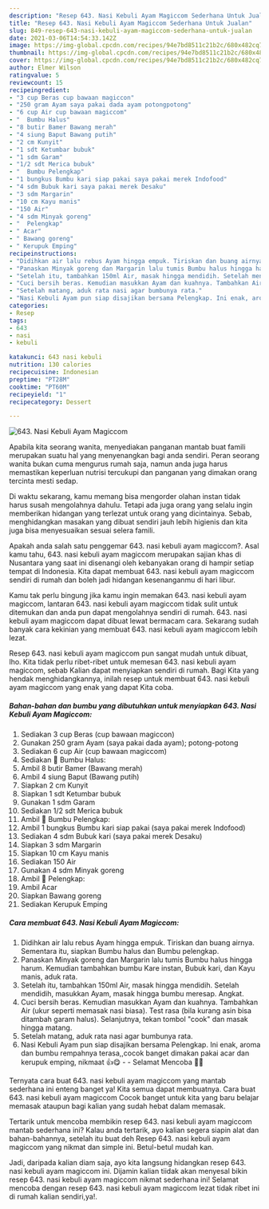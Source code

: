 ```yaml
---
description: "Resep 643. Nasi Kebuli Ayam Magiccom Sederhana Untuk Jualan"
title: "Resep 643. Nasi Kebuli Ayam Magiccom Sederhana Untuk Jualan"
slug: 849-resep-643-nasi-kebuli-ayam-magiccom-sederhana-untuk-jualan
date: 2021-03-06T14:54:33.142Z
image: https://img-global.cpcdn.com/recipes/94e7bd8511c21b2c/680x482cq70/643-nasi-kebuli-ayam-magiccom-foto-resep-utama.jpg
thumbnail: https://img-global.cpcdn.com/recipes/94e7bd8511c21b2c/680x482cq70/643-nasi-kebuli-ayam-magiccom-foto-resep-utama.jpg
cover: https://img-global.cpcdn.com/recipes/94e7bd8511c21b2c/680x482cq70/643-nasi-kebuli-ayam-magiccom-foto-resep-utama.jpg
author: Elmer Wilson
ratingvalue: 5
reviewcount: 15
recipeingredient:
- "3 cup Beras cup bawaan magiccon"
- "250 gram Ayam saya pakai dada ayam potongpotong"
- "6 cup Air cup bawaan magiccom"
- "  Bumbu Halus"
- "8 butir Bamer Bawang merah"
- "4 siung Baput Bawang putih"
- "2 cm Kunyit"
- "1 sdt Ketumbar bubuk"
- "1 sdm Garam"
- "1/2 sdt Merica bubuk"
- "  Bumbu Pelengkap"
- "1 bungkus Bumbu kari siap pakai saya pakai merek Indofood"
- "4 sdm Bubuk kari saya pakai merek Desaku"
- "3 sdm Margarin"
- "10 cm Kayu manis"
- "150 Air"
- "4 sdm Minyak goreng"
- "  Pelengkap"
- " Acar"
- " Bawang goreng"
- " Kerupuk Emping"
recipeinstructions:
- "Didihkan air lalu rebus Ayam hingga empuk. Tiriskan dan buang airnya. Sementara itu, siapkan Bumbu halus dan Bumbu pelengkap."
- "Panaskan Minyak goreng dan Margarin lalu tumis Bumbu halus hingga harum. Kemudian tambahkan bumbu Kare instan, Bubuk kari, dan Kayu manis, aduk rata."
- "Setelah itu, tambahkan 150ml Air, masak hingga mendidih. Setelah mendidih, masukkan Ayam, masak hingga bumbu meresap. Angkat."
- "Cuci bersih beras. Kemudian masukkan Ayam dan kuahnya. Tambahkan Air (ukur seperti memasak nasi biasa). Test rasa (bila kurang asin bisa ditambah garam halus). Selanjutnya, tekan tombol &#34;cook&#34; dan masak hingga matang."
- "Setelah matang, aduk rata nasi agar bumbunya rata."
- "Nasi Kebuli Ayam pun siap disajikan bersama Pelengkap. Ini enak, aroma dan bumbu rempahnya terasa,,cocok banget dimakan pakai acar dan kerupuk emping, nikmaat 👍😋  Selamat Mencoba 🙏😊"
categories:
- Resep
tags:
- 643
- nasi
- kebuli

katakunci: 643 nasi kebuli 
nutrition: 130 calories
recipecuisine: Indonesian
preptime: "PT28M"
cooktime: "PT60M"
recipeyield: "1"
recipecategory: Dessert

---
```



![643. Nasi Kebuli Ayam Magiccom](https://img-global.cpcdn.com/recipes/94e7bd8511c21b2c/680x482cq70/643-nasi-kebuli-ayam-magiccom-foto-resep-utama.jpg)

Apabila kita seorang wanita, menyediakan panganan mantab buat famili merupakan suatu hal yang menyenangkan bagi anda sendiri. Peran seorang  wanita bukan cuma mengurus rumah saja, namun anda juga harus memastikan keperluan nutrisi tercukupi dan panganan yang dimakan orang tercinta mesti sedap.

Di waktu  sekarang, kamu memang bisa mengorder olahan instan tidak harus susah mengolahnya dahulu. Tetapi ada juga orang yang selalu ingin memberikan hidangan yang terlezat untuk orang yang dicintainya. Sebab, menghidangkan masakan yang dibuat sendiri jauh lebih higienis dan kita juga bisa menyesuaikan sesuai selera famili. 



Apakah anda salah satu penggemar 643. nasi kebuli ayam magiccom?. Asal kamu tahu, 643. nasi kebuli ayam magiccom merupakan sajian khas di Nusantara yang saat ini disenangi oleh kebanyakan orang di hampir setiap tempat di Indonesia. Kita dapat membuat 643. nasi kebuli ayam magiccom sendiri di rumah dan boleh jadi hidangan kesenanganmu di hari libur.

Kamu tak perlu bingung jika kamu ingin memakan 643. nasi kebuli ayam magiccom, lantaran 643. nasi kebuli ayam magiccom tidak sulit untuk ditemukan dan anda pun dapat mengolahnya sendiri di rumah. 643. nasi kebuli ayam magiccom dapat dibuat lewat bermacam cara. Sekarang sudah banyak cara kekinian yang membuat 643. nasi kebuli ayam magiccom lebih lezat.

Resep 643. nasi kebuli ayam magiccom pun sangat mudah untuk dibuat, lho. Kita tidak perlu ribet-ribet untuk memesan 643. nasi kebuli ayam magiccom, sebab Kalian dapat menyiapkan sendiri di rumah. Bagi Kita yang hendak menghidangkannya, inilah resep untuk membuat 643. nasi kebuli ayam magiccom yang enak yang dapat Kita coba.

<!--inarticleads1-->

##### Bahan-bahan dan bumbu yang dibutuhkan untuk menyiapkan 643. Nasi Kebuli Ayam Magiccom:

1. Sediakan 3 cup Beras (cup bawaan magiccon)
1. Gunakan 250 gram Ayam (saya pakai dada ayam); potong-potong
1. Sediakan 6 cup Air (cup bawaan magiccom)
1. Sediakan  📌 Bumbu Halus:
1. Ambil 8 butir Bamer (Bawang merah)
1. Ambil 4 siung Baput (Bawang putih)
1. Siapkan 2 cm Kunyit
1. Siapkan 1 sdt Ketumbar bubuk
1. Gunakan 1 sdm Garam
1. Sediakan 1/2 sdt Merica bubuk
1. Ambil  📌 Bumbu Pelengkap:
1. Ambil 1 bungkus Bumbu kari siap pakai (saya pakai merek Indofood)
1. Sediakan 4 sdm Bubuk kari (saya pakai merek Desaku)
1. Siapkan 3 sdm Margarin
1. Siapkan 10 cm Kayu manis
1. Sediakan 150 Air
1. Gunakan 4 sdm Minyak goreng
1. Ambil  📌 Pelengkap:
1. Ambil  Acar
1. Siapkan  Bawang goreng
1. Sediakan  Kerupuk Emping




<!--inarticleads2-->

##### Cara membuat 643. Nasi Kebuli Ayam Magiccom:

1. Didihkan air lalu rebus Ayam hingga empuk. Tiriskan dan buang airnya. Sementara itu, siapkan Bumbu halus dan Bumbu pelengkap.
1. Panaskan Minyak goreng dan Margarin lalu tumis Bumbu halus hingga harum. Kemudian tambahkan bumbu Kare instan, Bubuk kari, dan Kayu manis, aduk rata.
1. Setelah itu, tambahkan 150ml Air, masak hingga mendidih. Setelah mendidih, masukkan Ayam, masak hingga bumbu meresap. Angkat.
1. Cuci bersih beras. Kemudian masukkan Ayam dan kuahnya. Tambahkan Air (ukur seperti memasak nasi biasa). Test rasa (bila kurang asin bisa ditambah garam halus). Selanjutnya, tekan tombol &#34;cook&#34; dan masak hingga matang.
1. Setelah matang, aduk rata nasi agar bumbunya rata.
1. Nasi Kebuli Ayam pun siap disajikan bersama Pelengkap. Ini enak, aroma dan bumbu rempahnya terasa,,cocok banget dimakan pakai acar dan kerupuk emping, nikmaat 👍😋 -  - Selamat Mencoba 🙏😊




Ternyata cara buat 643. nasi kebuli ayam magiccom yang mantab sederhana ini enteng banget ya! Kita semua dapat membuatnya. Cara buat 643. nasi kebuli ayam magiccom Cocok banget untuk kita yang baru belajar memasak ataupun bagi kalian yang sudah hebat dalam memasak.

Tertarik untuk mencoba membikin resep 643. nasi kebuli ayam magiccom mantab sederhana ini? Kalau anda tertarik, ayo kalian segera siapin alat dan bahan-bahannya, setelah itu buat deh Resep 643. nasi kebuli ayam magiccom yang nikmat dan simple ini. Betul-betul mudah kan. 

Jadi, daripada kalian diam saja, ayo kita langsung hidangkan resep 643. nasi kebuli ayam magiccom ini. Dijamin kalian tiidak akan menyesal bikin resep 643. nasi kebuli ayam magiccom nikmat sederhana ini! Selamat mencoba dengan resep 643. nasi kebuli ayam magiccom lezat tidak ribet ini di rumah kalian sendiri,ya!.

